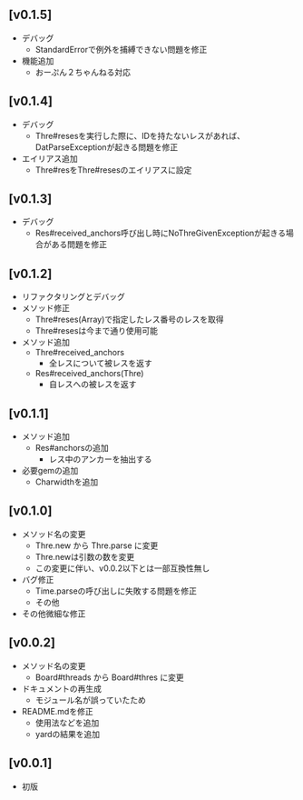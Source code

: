 ## [v0.1.5]

* デバッグ
  * StandardErrorで例外を捕縛できない問題を修正
* 機能追加
  * おーぷん２ちゃんねる対応

## [v0.1.4]

* デバッグ
  * Thre#resesを実行した際に、IDを持たないレスがあれば、DatParseExceptionが起きる問題を修正
* エイリアス追加
  * Thre#resをThre#resesのエイリアスに設定

## [v0.1.3]

* デバッグ
  * Res#received_anchors呼び出し時にNoThreGivenExceptionが起きる場合がある問題を修正

## [v0.1.2]

* リファクタリングとデバッグ
* メソッド修正
  * Thre#reses(Array<Fixnum>)で指定したレス番号のレスを取得
  * Thre#resesは今まで通り使用可能
* メソッド追加
  * Thre#received_anchors
    * 全レスについて被レスを返す
  * Res#received_anchors(Thre)
    * 自レスへの被レスを返す

## [v0.1.1]

* メソッド追加
  * Res#anchorsの追加
    * レス中のアンカーを抽出する
* 必要gemの追加
  * Charwidthを追加

## [v0.1.0]

* メソッド名の変更
  * Thre.new から Thre.parse に変更
  * Thre.newは引数の数を変更
  * この変更に伴い、v0.0.2以下とは一部互換性無し
* バグ修正
  * Time.parseの呼び出しに失敗する問題を修正
  * その他
* その他微細な修正

## [v0.0.2]

* メソッド名の変更
  * Board#threads から Board#thres に変更
* ドキュメントの再生成
  * モジュール名が誤っていたため
* README.mdを修正
  * 使用法などを追加
  * yardの結果を追加

## [v0.0.1]

* 初版
